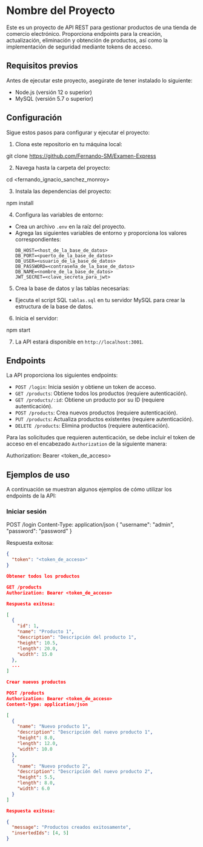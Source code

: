 # Nombre del Proyecto

Este es un proyecto de API REST para gestionar productos de una tienda de comercio electrónico. Proporciona endpoints para la creación, actualización, eliminación y obtención de productos, así como la implementación de seguridad mediante tokens de acceso.

## Requisitos previos

Antes de ejecutar este proyecto, asegúrate de tener instalado lo siguiente:

- Node.js (versión 12 o superior)
- MySQL (versión 5.7 o superior)

## Configuración

Sigue estos pasos para configurar y ejecutar el proyecto:

1. Clona este repositorio en tu máquina local:

git clone <https://github.com/Fernando-SM/Examen-Express>

2. Navega hasta la carpeta del proyecto:

cd <fernando_ignacio_sanchez_monroy>

3. Instala las dependencias del proyecto:

npm install 

4. Configura las variables de entorno:
- Crea un archivo `.env` en la raíz del proyecto.
- Agrega las siguientes variables de entorno y proporciona los valores correspondientes:
  ```
  DB_HOST=<host_de_la_base_de_datos>
  DB_PORT=<puerto_de_la_base_de_datos>
  DB_USER=<usuario_de_la_base_de_datos>
  DB_PASSWORD=<contraseña_de_la_base_de_datos>
  DB_NAME=<nombre_de_la_base_de_datos>
  JWT_SECRET=<clave_secreta_para_jwt>
  ```

5. Crea la base de datos y las tablas necesarias:
- Ejecuta el script SQL `tablas.sql` en tu servidor MySQL para crear la estructura de la base de datos.

6. Inicia el servidor:

npm start

7. La API estará disponible en `http://localhost:3001`.

## Endpoints

La API proporciona los siguientes endpoints:

- `POST /login`: Inicia sesión y obtiene un token de acceso.
- `GET /products`: Obtiene todos los productos (requiere autenticación).
- `GET /products/:id`: Obtiene un producto por su ID (requiere autenticación).
- `POST /products`: Crea nuevos productos (requiere autenticación).
- `PUT /products`: Actualiza productos existentes (requiere autenticación).
- `DELETE /products`: Elimina productos (requiere autenticación).

Para las solicitudes que requieren autenticación, se debe incluir el token de acceso en el encabezado `Authorization` de la siguiente manera:

Authorization: Bearer <token_de_acceso>

## Ejemplos de uso

A continuación se muestran algunos ejemplos de cómo utilizar los endpoints de la API:

### Iniciar sesión

POST /login
Content-Type: application/json
{
"username": "admin",
"password": "password"
}

Respuesta exitosa:
```json
{
  "token": "<token_de_acceso>"
}

Obtener todos los productos

GET /products
Authorization: Bearer <token_de_acceso>

Respuesta exitosa:

[
  {
    "id": 1,
    "name": "Producto 1",
    "description": "Descripción del producto 1",
    "height": 10.5,
    "length": 20.0,
    "width": 15.0
  },
  ...
]

Crear nuevos productos

POST /products
Authorization: Bearer <token_de_acceso>
Content-Type: application/json

[
  {
    "name": "Nuevo producto 1",
    "description": "Descripción del nuevo producto 1",
    "height": 8.0,
    "length": 12.0,
    "width": 10.0
  },
  {
    "name": "Nuevo producto 2",
    "description": "Descripción del nuevo producto 2",
    "height": 5.5,
    "length": 8.0,
    "width": 6.0
  }
]

Respuesta exitosa:

{
  "message": "Productos creados exitosamente",
  "insertedIds": [4, 5]
}